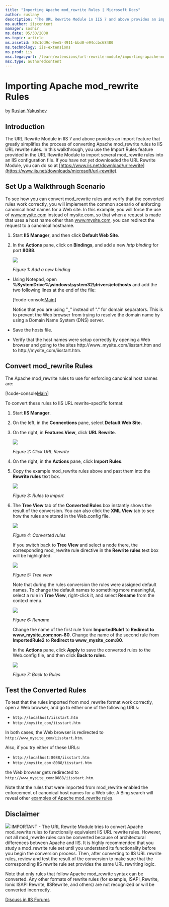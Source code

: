 ```yaml
---
title: "Importing Apache mod_rewrite Rules | Microsoft Docs"
author: ruslany
description: "The URL Rewrite Module in IIS 7 and above provides an import feature that greatly simplifies the process of converting Apache mod_rewrite rules to IIS URL re..."
ms.author: iiscontent
manager: soshir
ms.date: 05/30/2008
ms.topic: article
ms.assetid: 80c1dd9c-0ee5-4911-bbd0-e94ccbc68480
ms.technology: iis-extensions
ms.prod: iis
msc.legacyurl: /learn/extensions/url-rewrite-module/importing-apache-modrewrite-rules
msc.type: authoredcontent
---
```

Importing Apache mod_rewrite Rules
====================
by [Ruslan Yakushev](https://github.com/ruslany)

## Introduction

The URL Rewrite Module in IIS 7 and above provides an import feature that greatly simplifies the process of converting Apache mod\_rewrite rules to IIS URL rewrite rules. In this walkthrough, you use the Import Rules feature provided in the URL Rewrite Module to import several mod\_rewrite rules into an IIS configuration file. If you have not yet downloaded the URL Rewrite Module, you can do so at [https://www.iis.net/download/urlrewrite](https://www.iis.net/downloads/microsoft/url-rewrite).

## Set Up a Walkthrough Scenario

To see how you can convert mod\_rewrite rules and verify that the converted rules work correctly, you will implement the common scenario of enforcing canonical host names for a Web site. In this example, you will force the use of www.mysite.com instead of mysite.com, so that when a request is made that uses a host name other than www.mysite.com, you can redirect the request to a canonical hostname.

1. Start **IIS Manager**, and then click **Default Web Site**.
2. In the **Actions** pane, click on **Bindings**, and add a new *http binding* for port **8088**.  

    [![](importing-apache-modrewrite-rules/_static/image2.jpg)](importing-apache-modrewrite-rules/_static/image1.jpg)

    *Figure 1: Add a new binding*
- Using Notepad, open **%SystemDrive%\windows\system32\drivers\etc\hosts** and add the two following lines at the end of the file:  

    [!code-console[Main](importing-apache-modrewrite-rules/samples/sample1.cmd)]

    Notice that you are using "\_" instead of "." for domain separators. This is to prevent the Web browser from trying to resolve the domain name by using a Domain Name System (DNS) server.
- Save the hosts file.
- Verify that the host names were setup correctly by opening a Web browser and going to the sites http://www\_mysite\_com/iisstart.htm and to http://mysite\_com/iisstart.htm.

## Convert mod\_rewrite Rules

The Apache mod\_rewrite rules to use for enforcing canonical host names are:

[!code-console[Main](importing-apache-modrewrite-rules/samples/sample2.cmd)]

To convert these rules to IIS URL rewrite–specific format:

1. Start **IIS Manager**.
2. On the left, in the **Connections** pane, select **Default Web Site.**
3. On the right, in **Features View**, click **URL Rewrite**.  

    [![](importing-apache-modrewrite-rules/_static/image4.jpg)](importing-apache-modrewrite-rules/_static/image3.jpg)

    *Figure 2: Click URL Rewrite*
4. On the right, in the **Actions** pane, click **Import Rules**.
5. Copy the example mod\_rewrite rules above and past them into the **Rewrite rules** text box.  

    [![](importing-apache-modrewrite-rules/_static/image6.jpg)](importing-apache-modrewrite-rules/_static/image5.jpg)

    *Figure 3: Rules to import*
6. The **Tree View** tab of the **Converted Rules** box instantly shows the result of the conversion. You can also click the **XML View** tab to see how the rules are stored in the Web.config file.  

    [![](importing-apache-modrewrite-rules/_static/image8.jpg)](importing-apache-modrewrite-rules/_static/image7.jpg)

    *Figure 4: Converted rules*

    If you switch back to **Tree View** and select a node there, the corresponding mod\_rewrite rule directive in the **Rewrite rules** text box will be highlighted.

    [![](importing-apache-modrewrite-rules/_static/image10.jpg)](importing-apache-modrewrite-rules/_static/image9.jpg)

    *Figure 5: Tree view*

    Note that during the rules conversion the rules were assigned default names. To change the default names to something more meaningful, select a rule in **Tree View**, right-click it, and select **Rename** from the context menu.

    [![](importing-apache-modrewrite-rules/_static/image12.jpg)](importing-apache-modrewrite-rules/_static/image11.jpg)

    *Figure 6: Rename*

    Change the name of the first rule from **ImportedRule1** to **Redirect to www\_mysite\_com:non-80**. Change the name of the second rule from **ImportedRule2** to **Redirect to www\_mysite\_com:80**.

    In the **Actions** pane, click **Apply** to save the converted rules to the Web.config file, and then click **Back to rules**.

    [![](importing-apache-modrewrite-rules/_static/image14.jpg)](importing-apache-modrewrite-rules/_static/image13.jpg)

    *Figure 7: Back to Rules*

## Test the Converted Rules

To test that the rules imported from mod\_rewrite format work correctly, open a Web browser, and go to either one of the following URLs:

- `http://localhost/iisstart.htm`
- `http://mysite_com/iisstart.htm`

In both cases, the Web browser is redirected to `http://www_mysite_com/iisstart.htm`.  
  
Also, if you try either of these URLs:

- `http://localhost:8088/iisstart.htm`
- `http://mysite_com:8088/iisstart.htm`

the Web browser gets redirected to `http://www_mysite_com:8088/iisstart.htm`.

Note that the rules that were imported from mod\_rewrite enabled the enforcement of canonical host names for a Web site. A Bing search will reveal other [examples of Apache mod\_rewrite rules](http://search.live.com/results.aspx?q=mod_rewrite+examples).

## Disclaimer

[![](importing-apache-modrewrite-rules/_static/image2.gif)](importing-apache-modrewrite-rules/_static/image1.gif) IMPORTANT - The URL Rewrite Module tries to convert Apache mod\_rewrite rules to functionally equivalent IIS URL rewrite rules. However, not all mod\_rewrite rules can be converted because of architectural differences between Apache and IIS. It is highly recommended that you study a mod\_rewrite rule set until you understand its functionality before you begin the conversion process. Then, after converting to IIS URL rewrite rules, review and test the result of the conversion to make sure that the corresponding IIS rewrite rule set provides the same URL rewriting logic.

Note that only rules that follow Apache mod\_rewrite syntax can be converted. Any other formats of rewrite rules (for example, ISAPI\_Rewrite, Ionic ISAPI Rewrite, IISRewrite, and others) are not recognized or will be converted incorrectly.

[Discuss in IIS Forums](https://forums.iis.net/1152.aspx)